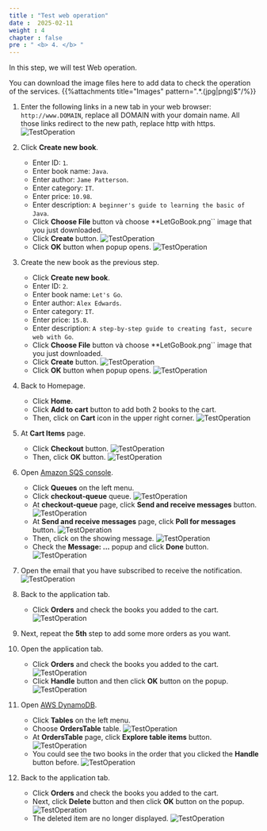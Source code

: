 ```yaml
---
title : "Test web operation"
date :  2025-02-11
weight : 4
chapter : false
pre : " <b> 4. </b> "
---
```


In this step, we will test Web operation.

You can download the image files here to add data to check the operation of the services.
    {{%attachments title="Images" pattern=".*\.(jpg|png)$"/%}}

1. Enter the following links in a new tab in your web browser: ``http://www.DOMAIN``, replace all DOMAIN with your domain name. All those links redirect to the new path, replace http with https.
    ![TestOperation](/images/temp/1/8.png?width=90pc)

2. Click **Create new book**.
    - Enter ID: ``1``.
    - Enter book name: ``Java``.
    - Enter author: ``Jame Patterson``.
    - Enter category: ``IT``.
    - Enter price: ``10.98``.
    - Enter description: ``A beginner's guide to learning the basic of Java``.
    - Click **Choose File** button và choose **LetGoBook.png`` image that you just downloaded.
    - Click **Create** button.
      ![TestOperation](/images/temp/1/69.png?width=90pc)
    - Click **OK** button when popup opens.
      ![TestOperation](/images/temp/1/70.png?width=90pc)

3. Create the new book as the previous step.
    - Click **Create new book**.
    - Enter ID: ``2``.
    - Enter book name: ``Let's Go``.
    - Enter author: ``Alex Edwards``.
    - Enter category: ``IT``.
    - Enter price: ``15.8``.
    - Enter description: ``A step-by-step guide to creating fast, secure web with Go``.
    - Click **Choose File** button và choose **LetGoBook.png`` image that you just downloaded.
    - Click **Create** button.
      ![TestOperation](/images/temp/1/71.png?width=90pc)
    - Click **OK** button when popup opens.
      ![TestOperation](/images/temp/1/70.png?width=90pc)

4. Back to Homepage.
    - Click **Home**.
    - Click **Add to cart** button to add both 2 books to the cart.
    - Then, click on **Cart** icon in the upper right corner.
      ![TestOperation](/images/temp/1/72.png?width=90pc)

5. At **Cart Items** page.
    - Click **Checkout** button.
      ![TestOperation](/images/temp/1/73.png?width=90pc)
    - Then, click **OK** button.
      ![TestOperation](/images/temp/1/74.png?width=90pc)

6. Open [Amazon SQS console](https://us-east-1.console.aws.amazon.com/sqs/v2/home?region=us-east-1#/homepage).
    - Click **Queues** on the left menu.
    - Click **checkout-queue** queue.
      ![TestOperation](/images/temp/1/75.png?width=90pc)
    - At **checkout-queue** page, click **Send and receive messages** button.
      ![TestOperation](/images/temp/1/76.png?width=90pc)
    - At **Send and receive messages** page, click **Poll for messages** button.
      ![TestOperation](/images/temp/1/77.png?width=90pc)
    - Then, click on the showing message.
      ![TestOperation](/images/temp/1/78.png?width=90pc)
    - Check the **Message: ...** popup and click **Done** button.
      ![TestOperation](/images/temp/1/79.png?width=90pc)

7. Open the email that you have subscribed to receive the notification.
    ![TestOperation](/images/temp/1/80.png?width=90pc)

8. Back to the application tab.
    - Click **Orders** and check the books you added to the cart.
      ![TestOperation](/images/temp/1/81.png?width=90pc)

9. Next, repeat the **5th** step to add some more orders as you want.

10. Open the application tab.
    - Click **Orders** and check the books you added to the cart.
      ![TestOperation](/images/temp/1/82.png?width=90pc)
    - Click **Handle** button and then click **OK** button on the popup.
      ![TestOperation](/images/temp/1/83.png?width=90pc)

11. Open [AWS DynamoDB](https://us-east-1.console.aws.amazon.com/dynamodbv2/home?region=us-east-1#tables).
    - Click **Tables** on the left menu.
    - Choose **OrdersTable** table.
      ![TestOperation](/images/temp/1/86.png?width=90pc)
    - At **OrdersTable** page, click **Explore table items** button.
      ![TestOperation](/images/temp/1/87.png?width=90pc)
    - You could see the two books in the order that you clicked the **Handle** button before.
      ![TestOperation](/images/temp/1/88.png?width=90pc)

12. Back to the application tab.
    - Click **Orders** and check the books you added to the cart.
    - Next, click **Delete** button and then click **OK** button on the popup.
      ![TestOperation](/images/temp/1/84.png?width=90pc)
    - The deleted item are no longer displayed.
      ![TestOperation](/images/temp/1/85.png?width=90pc)
